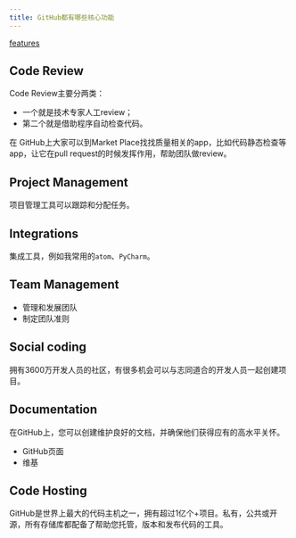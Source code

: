 ```yaml
---
title: GitHub都有哪些核心功能
---
```


[features](https://github.com/features)

## Code Review

Code Review主要分两类：

- 一个就是技术专家人工review；
- 第二个就是借助程序自动检查代码。

在 GitHub上大家可以到Market Place找找质量相关的app，比如代码静态检查等app，让它在pull request的时候发挥作用，帮助团队做review。

## Project Management

项目管理工具可以跟踪和分配任务。

## Integrations

集成工具，例如我常用的`atom`、`PyCharm`。

## Team Management

- 管理和发展团队
- 制定团队准则

## Social coding

拥有3600万开发人员的社区，有很多机会可以与志同道合的开发人员一起创建项目。

## Documentation

在GitHub上，您可以创建维护良好的文档，并确保他们获得应有的高水平关怀。

- GitHub页面
- 维基

## Code Hosting

GitHub是世界上最大的代码主机之一，拥有超过1亿个+项目。私有，公共或开源，所有存储库都配备了帮助您托管，版本和发布代码的工具。
